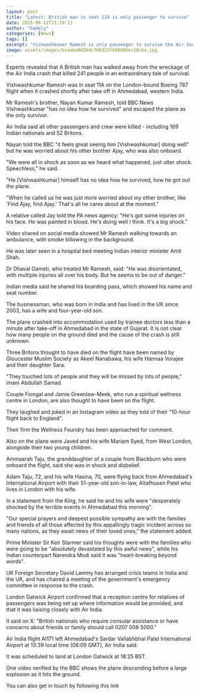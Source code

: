 ```yaml
---
layout: post
title: "Latest: British man in seat 11A is only passenger to survive"
date: 2025-06-12T21:29:13
author: "badely"
categories: [News]
tags: []
excerpt: "Vishwashkumar Ramesh is only passenger to survive the Air India crash that killed 241 people."
image: assets/images/bcdaba08394c786323f698906ec10c6a.jpg
---
```


Experts revealed that A British man has walked away from the wreckage of the Air India crash that killed 241 people in an extraordinary tale of survival. 

Vishwashkumar Ramesh was in seat 11A on the London-bound Boeing 787 flight when it crashed shortly after take off in Ahmedabad, western India.

Mr Ramesh's brother, Nayan Kumar Ramesh, told BBC News Vishwashkumar "has no idea how he survived" and escaped the plane as the only survivor.

Air India said all other passengers and crew were killed - including 169 Indian nationals and 52 Britons. 

Nayan told the BBC "it feels great seeing him [Vishwashkumar] doing well" but he was worried about his other brother Ajay, who was also onboard. 

"We were all in shock as soon as we heard what happened, just utter shock. Speechless," he said. 

"He [Vishwashkumar] himself has no idea how he survived, how he got out the plane. 

"When he called us he was just more worried about my other brother, like 'Find Ajay, find Ajay.' That's all he cares about at the moment."

A relative called Jay told the PA news agency: "He's got some injuries on his face. He was painted in blood. He's doing well I think. It's a big shock."

Video shared on social media showed Mr Ramesh walking towards an ambulance, with smoke billowing in the background.

He was later seen in a hospital bed meeting Indian interior minister Amit Shah. 

Dr Dhaval Gameti, who treated Mr Ramesh, said: "He was disorientated, with multiple injuries all over his body. But he seems to be out of danger."

Indian media said he shared his boarding pass, which showed his name and seat number.

The businessman, who was born in India and has lived in the UK since 2003, has a wife and four-year-old son. 

The plane crashed into accommodation used by trainee doctors less than a minute after take-off in Ahmedabad in the state of Gujarat. It is not clear how many people on the ground died and the cause of the crash is still unknown. 

Three Britons thought to have died on the flight have been named by Gloucester Muslim Society as Akeel Nanabawa, his wife Hannaa Vorajee and their daughter Sara. 

"They touched lots of people and they will be missed by lots of people," imam Abdullah Samad.

Couple Fiongal and Jamie Greenlaw-Meek, who run a spiritual wellness centre in London, are also thought to have been on the flight. 

They laughed and joked in an Instagram video as they told of their "10-hour flight back to England".

Their firm the Wellness Foundry has been approached for comment. 

Also on the plane were Javed and his wife Mariam Syed, from West London, alongside their two young children. 

Ammaarah Taju, the granddaughter of a couple from Blackburn who were onboard the flight, said she was in shock and disbelief. 

Adam Taju, 72, and his wife Hasina, 70, were flying back from Ahmedabad's International Airport with their 51-year-old son-in-law, Altafhusen Patel who lives in London with his wife.

In a statement from the King, he said he and his wife were "desperately shocked by the terrible events in Ahmedabad this morning".

"Our special prayers and deepest possible sympathy are with the families and friends of all those affected by this appallingly tragic incident across so many nations, as they await news of their loved ones," the statement added.

Prime Minister Sir Keir Starmer said his thoughts were with the families who were going to be "absolutely devastated by this awful news", while his Indian counterpart Narendra Modi said it was "heart-breaking beyond words".

UK Foreign Secretary David Lammy has arranged crisis teams in India and the UK, and has chaired a meeting of the government's emergency committee in response to the crash.

London Gatwick Airport confirmed that a reception centre for relatives of passengers was being set up where information would be provided, and that it was liaising closely with Air India.

It said on X: "British nationals who require consular assistance or have concerns about friends or family should call 0207 008 5000."

Air India flight AI171 left Ahmedabad's Sardar Vallabhbhai Patel International Airport at 13:39 local time (08:09 GMT), Air India said.

It was scheduled to land at London Gatwick at 18:25 BST.

One video verified by the BBC shows the plane descending before a large explosion as it hits the ground.

You can also get in touch by following this link

